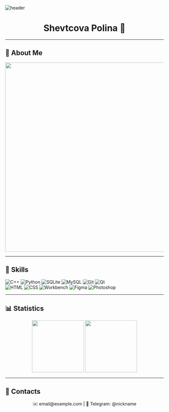 ![header](https://i.ibb.co/smTHm4K/anime-banner.gif)  
<!-- ↑ милый gif-баннер -->

<h1 align="center">Shevtcova Polina 🌸</h1>  

---

## 📌 About Me  
<p align="center">
  <img src="https://github.com/username/username/blob/main/pinboard.svg" width="600px"/>
</p>

---

## 🚀 Skills  
<p align="center">
  
![C++](https://img.shields.io/badge/C++-00599C?style=flat&logo=c%2B%2B&logoColor=white)
![Python](https://img.shields.io/badge/Python-3776AB?style=flat&logo=python&logoColor=white)
![SQLite](https://img.shields.io/badge/SQLite-07405E?style=flat&logo=sqlite&logoColor=white)
![MySQL](https://img.shields.io/badge/MySQL-4479A1?style=flat&logo=mysql&logoColor=white)
![Git](https://img.shields.io/badge/Git-F05032?style=flat&logo=git&logoColor=white)
![Qt](https://img.shields.io/badge/Qt-41CD52?style=flat&logo=qt&logoColor=white)  
![HTML](https://img.shields.io/badge/HTML-E34F26?style=flat&logo=html5&logoColor=white)
![CSS](https://img.shields.io/badge/CSS-1572B6?style=flat&logo=css3&logoColor=white)
![Workbench](https://img.shields.io/badge/MySQL_Workbench-00758F?style=flat&logo=mysql&logoColor=white)
![Figma](https://img.shields.io/badge/Figma-F24E1E?style=flat&logo=figma&logoColor=white)
![Photoshop](https://img.shields.io/badge/Photoshop-31A8FF?style=flat&logo=adobephotoshop&logoColor=white)

</p>

---

## 📊 Statistics  
<p align="center">
  <img src="https://github-readme-stats.vercel.app/api?username=USERNAME&show_icons=true&theme=tokyonight" height="165"/>
  <img src="https://github-readme-stats.vercel.app/api/top-langs/?username=USERNAME&layout=compact&theme=tokyonight" height="165"/>
</p>

---

## 🌸 Contacts  
<p align="center">
 ✉️ email@example.com | 💬 Telegram: @nickname  
</p>
